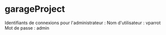 # garageProject

Identifiants de connexions pour l'administrateur :
Nom d'utilisateur : vparrot
Mot de passe : admin
